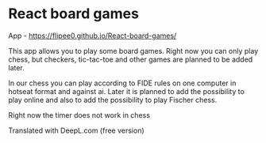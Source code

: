 # React board games
App - https://flipee0.github.io/React-board-games/

This app allows you to play some board games. Right now you can only play chess, but checkers, tic-tac-toe and other games are planned to be added later.

In our chess you can play according to FIDE rules on one computer in hotseat format and against ai. Later it is planned to add the possibility to play online and also to add the possibility to play Fischer chess.

Right now the timer does not work in chess

Translated with DeepL.com (free version)
